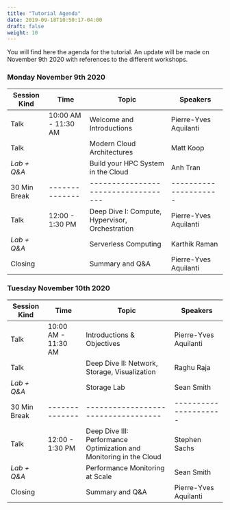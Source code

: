 ```yaml
---
title: "Tutorial Agenda"
date: 2019-09-18T10:50:17-04:00
draft: false
weight: 10
---
```


You will find here the agenda for the tutorial. An update will be made on November 9th 2020 with references to the different workshops.

### Monday November 9th 2020

| Session Kind | Time             | Topic                                           | Speakers              |
|--------------|------------------|-------------------------------------------------|-----------------------|
| Talk         | 10:00 AM - 11:30 AM | Welcome and Introductions                       | Pierre-Yves Aquilanti |
| Talk         |      | Modern Cloud Architectures         | Matt Koop             |
| *Lab + Q&A*         |  | Build your HPC System in the Cloud   | Anh Tran              |
| 30 Min Break | --------------   | -----------------------------------             | --------------------- |
| Talk         |  12:00 - 1:30 PM  | Deep Dive I: Compute, Hypervisor, Orchestration | Pierre-Yves Aquilanti |
| *Lab + Q&A*  |      | Serverless Computing                            | Karthik Raman         |
| Closing      |   | Summary and Q&A                                 | Pierre-Yves Aquilanti |


### Tuesday November 10th 2020

| Session Kind | Time              | Topic                                                               | Speakers              |
|--------------|-------------------|---------------------------------------------------------------------|-----------------------|
| Talk         | 10:00 AM - 11:30 AM          | Introductions & Objectives                                          | Pierre-Yves Aquilanti |
| Talk         |  | Deep Dive II: Network, Storage, Visualization                       | Raghu Raja            |
| *Lab + Q&A*    |  | Storage Lab                                           | Sean Smith            |
| 30 Min Break | --------------    | -----------------------------------                                 | --------------------- |
| Talk         | 12:00 - 1:30 PM | Deep Dive III: Performance Optimization and Monitoring in the Cloud | Stephen Sachs         |
| *Lab + Q&A*   |   | Performance Monitoring at Scale            | Sean Smith         |
| Closing      |   | Summary and Q&A                                                     | Pierre-Yves Aquilanti |
